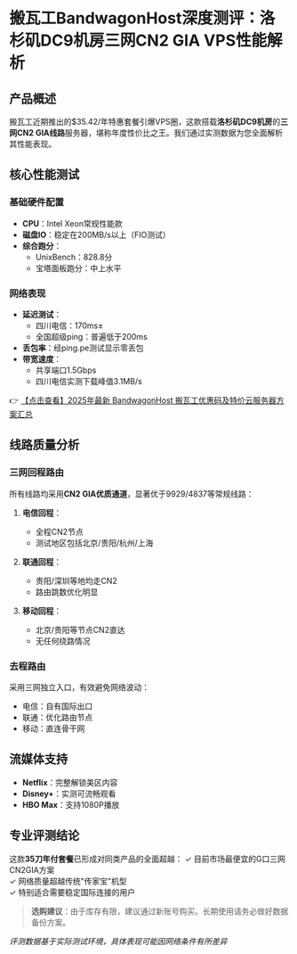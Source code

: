 # 搬瓦工BandwagonHost深度测评：洛杉矶DC9机房三网CN2 GIA VPS性能解析

## 产品概述

搬瓦工近期推出的$35.42/年特惠套餐引爆VPS圈，这款搭载**洛杉矶DC9机房**的**三网CN2 GIA线路**服务器，堪称年度性价比之王。我们通过实测数据为您全面解析其性能表现。

## 核心性能测试

### 基础硬件配置
- **CPU**：Intel Xeon常规性能款
- **磁盘IO**：稳定在200MB/s以上（FIO测试）
- **综合跑分**：
  - UnixBench：828.8分
  - 宝塔面板跑分：中上水平

### 网络表现
- **延迟测试**：
  - 四川电信：170ms±
  - 全国超级ping：普遍低于200ms
- **丢包率**：经ping.pe测试显示零丢包
- **带宽速度**：
  - 共享端口1.5Gbps
  - 四川电信实测下载峰值3.1MB/s

👉 [【点击查看】2025年最新 BandwagonHost 搬瓦工优惠码及特价云服务器方案汇总](https://bit.ly/banwagon)

## 线路质量分析

### 三网回程路由
所有线路均采用**CN2 GIA优质通道**，显著优于9929/4837等常规线路：

1. **电信回程**：
   - 全程CN2节点
   - 测试地区包括北京/贵阳/杭州/上海

2. **联通回程**：
   - 贵阳/深圳等地均走CN2
   - 路由跳数优化明显

3. **移动回程**：
   - 北京/贵阳等节点CN2直达
   - 无任何绕路情况

### 去程路由
采用三网独立入口，有效避免网络波动：
- 电信：自有国际出口
- 联通：优化路由节点
- 移动：直连骨干网

## 流媒体支持
- **Netflix**：完整解锁美区内容
- **Disney+**：实测可流畅观看
- **HBO Max**：支持1080P播放

## 专业评测结论

这款**35刀年付套餐**已形成对同类产品的全面超越：
✓ 目前市场最便宜的G口三网CN2GIA方案  
✓ 网络质量超越传统"传家宝"机型  
✓ 特别适合需要稳定国际连接的用户  

> **选购建议**：由于库存有限，建议通过新账号购买。长期使用请务必做好数据备份方案。

*评测数据基于实际测试环境，具体表现可能因网络条件有所差异*